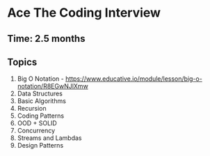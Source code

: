 # Ace The Coding Interview

## Time: 2.5 months

## Topics
1. Big O Notation - https://www.educative.io/module/lesson/big-o-notation/R8EGwNJlXmw
2. Data Structures
3. Basic Algorithms
4. Recursion
5. Coding Patterns
6. OOD + SOLID
7. Concurrency
8. Streams and Lambdas
9. Design Patterns